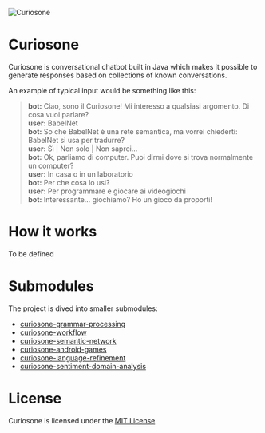 ![Curiosone](https://github.com/curiosone-ai/curiosone/raw/master/wallpaper.jpg?raw=true "Curiosone")
# Curiosone
Curiosone is conversational chatbot built in Java which makes it possible to generate responses based on collections of known conversations.

An example of typical input would be something like this:


> **bot:**  Ciao, sono il Curiosone! Mi interesso a qualsiasi argomento. Di cosa vuoi parlare?  
> **user:** BabelNet  
> **bot:**  So che BabelNet è una rete semantica, ma vorrei chiederti: BabelNet si usa per tradurre?  
> **user:** Sì | Non solo | Non saprei...  
> **bot:**  Ok, parliamo di computer. Puoi dirmi dove si trova normalmente un computer?  
> **user:** In casa o in un laboratorio  
> **bot:**  Per che cosa lo usi?  
> **user:** Per programmare e giocare ai videogiochi  
> **bot:**  Interessante... giochiamo? Ho un gioco da proporti!  

# How it works
To be defined

# Submodules
The project is dived into smaller submodules:
* [curiosone-grammar-processing](https://github.com/curiosone-ai/curiosone-grammar-processing)
* [curiosone-workflow](https://github.com/curiosone-ai/curiosone-workflow)
* [curiosone-semantic-network](https://github.com/curiosone-ai/curiosone-semantic-network)
* [curiosone-android-games](https://github.com/curiosone-ai/curiosone-android-games)
* [curiosone-language-refinement](https://github.com/curiosone-ai/curiosone-language-refinement)
* [curiosone-sentiment-domain-analysis](https://github.com/curiosone-ai/curiosone-sentiment-domain-analysis)

# License
Curiosone is licensed under the [MIT License](https://github.com/curiosone-ai/curiosone/blob/master/LICENSE.txt)
